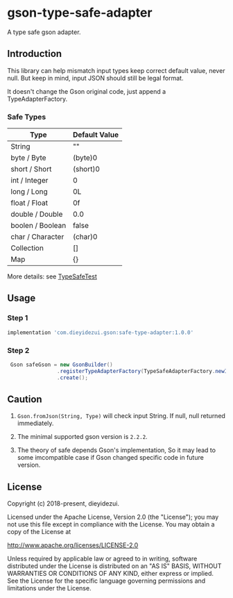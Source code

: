 # gson-type-safe-adapter
A type safe gson adapter.

## Introduction

This library can help mismatch input types keep correct default value, never null.
But keep in mind, input JSON should still be legal format.

It doesn't change the Gson original code, just append a TypeAdapterFactory.

### Safe Types

| Type | Default Value |
| --- | --- |
| String | "" |
| byte / Byte | (byte)0 |
| short / Short | (short)0 |
| int / Integer | 0 |
| long / Long | 0L |
| float / Float | 0f |
| double / Double | 0.0 |
| boolen / Boolean | false |
| char / Character | (char)0 |
| Collection | [] |
| Map | {} |


More details: see [TypeSafeTest](src/test/java/com/dieyidezui/gson/adapter/TypeSafeTest.java)

## Usage

### Step 1

```groovy
implementation 'com.dieyidezui.gson:safe-type-adapter:1.0.0'
```

### Step 2

```java
 Gson safeGson = new GsonBuilder()
                .registerTypeAdapterFactory(TypeSafeAdapterFactory.newInstance())
                .create();
```

## Caution


1. ```Gson.fromJson(String, Type)``` will check input String.
   If null, null returned immediately.

2. The minimal supported gson version is `2.2.2`.

3. The theory of safe depends Gson's implementation,
   So it may lead to some imcompatible case if Gson changed specific code in future version.

## License

Copyright (c) 2018-present, dieyidezui.

Licensed under the Apache License, Version 2.0 (the "License");
you may not use this file except in compliance with the License.
You may obtain a copy of the License at

http://www.apache.org/licenses/LICENSE-2.0

Unless required by applicable law or agreed to in writing, software
distributed under the License is distributed on an "AS IS" BASIS,
WITHOUT WARRANTIES OR CONDITIONS OF ANY KIND, either express or implied.
See the License for the specific language governing permissions and
limitations under the License.